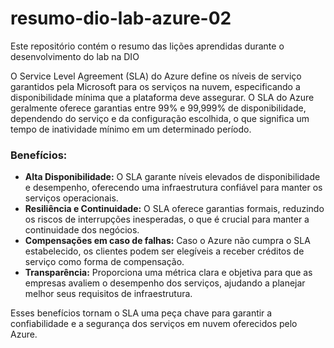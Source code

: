 # resumo-dio-lab-azure-02
Este repositório contém o resumo das lições aprendidas durante o desenvolvimento do lab na DIO

O Service Level Agreement (SLA) do Azure define os níveis de serviço garantidos pela Microsoft para os serviços na nuvem, especificando a disponibilidade mínima que a plataforma deve assegurar.
O SLA do Azure geralmente oferece garantias entre 99% e 99,999% de disponibilidade, dependendo do serviço e da configuração escolhida, o que significa um tempo de inatividade mínimo em um determinado período.

### Benefícios:
* **Alta Disponibilidade:** O SLA garante níveis elevados de disponibilidade e desempenho, oferecendo uma infraestrutura confiável para manter os serviços operacionais.
* **Resiliência e Continuidade:** O SLA oferece garantias formais, reduzindo os riscos de interrupções inesperadas, o que é crucial para manter a continuidade dos negócios.
* **Compensações em caso de falhas:** Caso o Azure não cumpra o SLA estabelecido, os clientes podem ser elegíveis a receber créditos de serviço como forma de compensação.
* **Transparência:** Proporciona uma métrica clara e objetiva para que as empresas avaliem o desempenho dos serviços, ajudando a planejar melhor seus requisitos de infraestrutura.

Esses benefícios tornam o SLA uma peça chave para garantir a confiabilidade e a segurança dos serviços em nuvem oferecidos pelo Azure. 
